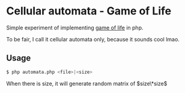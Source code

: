 # Cellular automata - Game of Life

Simple experiment of implementing [game of life](https://en.wikipedia.org/wiki/Conway%27s_Game_of_Life) in php.

To be fair, I call it cellular automata only, because it sounds cool lmao.

## Usage

```sh
$ php automata.php <file>|<size>
```

When there is size, it will generate random matrix of $size\*size$ 
